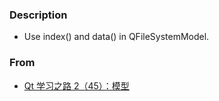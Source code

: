 ### Description
* Use index() and data() in QFileSystemModel.  

### From  
* [Qt 学习之路 2（45）：模型](https://www.devbean.net/2013/02/qt-study-road-2-model/)
